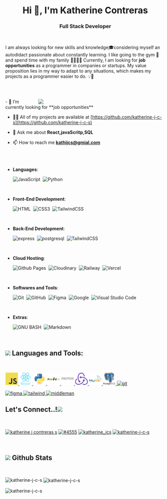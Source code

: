 <h1 align="center">Hi 👋, I'm Katherine Contreras</h1>

<h3 align="center">Full Stack Developer</h3>
<br>

I am always looking for new skills and knowledge🎓considering myself an autodidact passionate about constantly learning. I like going to the gym 💪 and spend time with my family 👨‍👩‍👧‍👧 Currently, I am looking for **job opportunities** as a programmer in companies or startups. My value proposition lies in my way to adapt to any situations, which makes my projects as a programmer easier to do. 💡💪


<br><br>


<img align="right" width="400" src="https://media1.giphy.com/media/L1R1tvI9svkIWwpVYr/giphy.gif?cid=ecf05e47ap1nw7d2s7dpn1tcfkosyxsfjf62n38zhm6r9bmk&ep=v1_gifs_related&rid=giphy.gif&ct=g"></img>

<div align="left">
- 🔭 I’m currently looking for **job opportunities**

- 👨‍💻 All of my projects are available at [https://github.com/katherine-j-c-s](https://github.com/katherine-j-c-s)

- 💬 Ask me about **React,javaScritp,SQL**

- 📫 How to reach me **kathijcs@gmial.com**
</div>


<br><br>




<p align="center">

- **Languages**:

    ![JavaScript](https://img.shields.io/badge/JavaScript%20-%23F7DF1E.svg?style=for-the-badge&logo=javascript&logoColor=black)&nbsp;
    ![Python](https://img.shields.io/badge/Python%20-%2314354C.svg?style=for-the-badge&logo=python&logoColor=white)&nbsp;

<br>   
    
- **Front-End Development**:

   ![HTML](https://img.shields.io/badge/HTML%20-%23E34F26.svg?style=for-the-badge&logo=html5&logoColor=white)&nbsp;
   ![CSS3](https://img.shields.io/badge/CSS%20-%231572B6.svg?style=for-the-badge&logo=css3&logoColor=white)&nbsp;
   ![TailwindCSS](https://img.shields.io/badge/-Tailwind_CSS-38B2AC?style=for-the-badge&logo=tailwind-css&logoColor=white)&nbsp;

<br>   
    
- **Back-End Development**:

   ![express](https://img.shields.io/badge/express-000000.svg?style=for-the-badge&logo=express&logoColor=white)&nbsp;
   ![postgresql](https://img.shields.io/badge/postgresql-4169E1.svg?style=for-the-badge&logo=postgresql&logoColor=white)&nbsp;
   ![TailwindCSS](https://img.shields.io/badge/-Tailwind_CSS-38B2AC?style=for-the-badge&logo=tailwind-css&logoColor=white)&nbsp;

<br>

- **Cloud Hosting**:

  ![Github Pages](https://img.shields.io/badge/GitHub%20Pages-%23327FC7.svg?style=for-the-badge&logo=github&logoColor=white)&nbsp;
  ![Cloudinary](https://img.shields.io/badge/Cloudinary-2C39BD?style=for-the-badge&logo=cloudflare&logoColor=white)&nbsp;
  ![Railway](https://img.shields.io/badge/railway-0B0D0E?style=for-the-badge&logo=railway&logoColor=white)&nbsp;
  ![Vercel](https://img.shields.io/badge/Vercel-000000?style=for-the-badge&logo=Vercel&logoColor=white)&nbsp;
    
<br>

- **Softwares and Tools**:

    ![Git](https://img.shields.io/badge/git-%23F05033.svg?style=for-the-badge&logo=git&logoColor=white)&nbsp;
    ![GitHub](https://img.shields.io/badge/github-%23121011.svg?style=for-the-badge&logo=github&logoColor=white)&nbsp;
    ![Figma](https://img.shields.io/badge/Figma-F24E1E?style=for-the-badge&logo=figma&logoColor=white)&nbsp;
    ![Google](https://img.shields.io/badge/google-%234285F4.svg?style=for-the-badge&logo=google&logoColor=white)&nbsp;
    ![Visual Studio Code](https://img.shields.io/badge/VS%20Code-0078d7.svg?style=for-the-badge&logo=visual-studio-code&logoColor=white)&nbsp;

<br>

- **Extras**:

    ![GNU BASH](https://img.shields.io/badge/GNU%20Bash-000000?style=for-the-badge&logo=GNU%20Bash&logoColor=white)&nbsp;
    ![Markdown](https://img.shields.io/badge/markdown-%23000000.svg?style=for-the-badge&logo=markdown&logoColor=white)&nbsp;  


</p>

<br>

## <img src="https://media2.giphy.com/media/QssGEmpkyEOhBCb7e1/giphy.gif?cid=ecf05e47a0n3gi1bfqntqmob8g9aid1oyj2wr3ds3mg700bl&rid=giphy.gif" width ="25"><b> Languages and Tools:</b>

<br>

<p align="left"> 
  <a href="https://developer.mozilla.org/en-US/docs/Web/JavaScript" target="_blank" rel="noreferrer"> <img src="https://raw.githubusercontent.com/devicons/devicon/master/icons/javascript/javascript-original.svg" alt="javascript" width="40" height="40"/> </a> 
  <a href="https://reactjs.org/" target="_blank" rel="noreferrer"> <img src="https://raw.githubusercontent.com/devicons/devicon/master/icons/react/react-original-wordmark.svg" alt="react" width="40" height="40"/> </a> 
  <a href="https://www.python.org" target="_blank" rel="noreferrer"> <img src="https://raw.githubusercontent.com/devicons/devicon/master/icons/python/python-original.svg" alt="python" width="40" height="40"/> </a> 
  <a href="https://nodejs.org" target="_blank" rel="noreferrer"> <img src="https://raw.githubusercontent.com/devicons/devicon/master/icons/nodejs/nodejs-original-wordmark.svg" alt="nodejs" width="40" height="40"/> </a> 
  <a background-color="white" href="https://expressjs.com" target="_blank" rel="noreferrer"> <img src="https://raw.githubusercontent.com/devicons/devicon/master/icons/express/express-original-wordmark.svg" alt="express" width="40" height="40"/</a> 
  <a href="https://redux.js.org" target="_blank" rel="noreferrer"> <img src="https://raw.githubusercontent.com/devicons/devicon/master/icons/redux/redux-original.svg" alt="redux" width="40" height="40"/> </a> 
  <a href="https://www.mysql.com/" target="_blank" rel="noreferrer"> <img src="https://raw.githubusercontent.com/devicons/devicon/master/icons/mysql/mysql-original-wordmark.svg" alt="mysql" width="40" height="40"/> </a> 
  <a href="https://www.postgresql.org" target="_blank" rel="noreferrer"> <img src="https://raw.githubusercontent.com/devicons/devicon/master/icons/postgresql/postgresql-original-wordmark.svg" alt="postgresql" width="40" height="40"/> </a> 
  <a href="https://git-scm.com/" target="_blank" rel="noreferrer"> <img src="https://www.vectorlogo.zone/logos/git-scm/git-scm-icon.svg" alt="git" width="40" height="40"/> </a> 
    
  <a href="https://www.figma.com/" target="_blank" rel="noreferrer"> <img src="https://www.vectorlogo.zone/logos/figma/figma-icon.svg" alt="figma" width="40" height="40"/> </a> 
  <a href="https://tailwindcss.com/" target="_blank" rel="noreferrer"> <img src="https://www.vectorlogo.zone/logos/tailwindcss/tailwindcss-icon.svg" alt="tailwind" width="40" height="40"/> </a>
  <a href="https://middlemanapp.com/" target="_blank" rel="noreferrer"> <img src="https://raw.githubusercontent.com/leungwensen/svg-icon/b84b3f3a3da329b7c1d02346865f8e98beb05413/dist/svg/logos/middleman.svg" alt="middleman" width="40" height="40"/> </a> 
</p>

## <b> **Let's Connect..!**</b><img src="https://c.tenor.com/6ph1w40DrykAAAAj/handshake-joypixels.gif" width ="40">

<br>

<p align="left">
<a href="https://linkedin.com/in/katherine j contreras s" target="blank"><img align="center" src="https://raw.githubusercontent.com/rahuldkjain/github-profile-readme-generator/master/src/images/icons/Social/linked-in-alt.svg" alt="katherine j contreras s" height="30" width="40" /></a>
<a href="https://discord.gg/#4555" target="blank"><img align="center" src="https://raw.githubusercontent.com/rahuldkjain/github-profile-readme-generator/master/src/images/icons/Social/discord.svg" alt="#4555" height="30" width="40" /></a>
<a href="https://instagram.com/katherine_jcs" target="blank"><img align="center" src="https://raw.githubusercontent.com/rahuldkjain/github-profile-readme-generator/master/src/images/icons/Social/instagram.svg" alt="katherine_jcs" height="30" width="40" /></a>
<a href="https://codepen.io/katherine-j-c-s" target="blank"><img align="center" src="https://raw.githubusercontent.com/rahuldkjain/github-profile-readme-generator/master/src/images/icons/Social/codepen.svg" alt="katherine-j-c-s" height="30" width="40" /></a>
</p>

<br>

## <img src="https://media.giphy.com/media/iY8CRBdQXODJSCERIr/giphy.gif" width="35"><b> Github Stats </b>

<br>

<p><img align="left" src="https://github-readme-stats.vercel.app/api/top-langs?username=katherine-j-c-s&show_icons=true&locale=en&layout=compact" alt="katherine-j-c-s" /></p>

<p>&nbsp;<img align="center" src="https://github-readme-stats.vercel.app/api?username=katherine-j-c-s&show_icons=true&locale=en" alt="katherine-j-c-s" /></p>

<p><img align="center" src="https://github-readme-streak-stats.herokuapp.com/?user=katherine-j-c-s&" alt="katherine-j-c-s" /></p>
